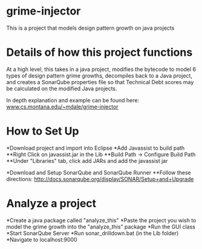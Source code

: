 # grime-injector
This is a project that models design pattern growth on java projects

# Details of how this project functions
At a high level, this takes in a java project, modifies the bytecode to model 6 types of design pattern grime growths, 
decompiles back to a Java project, and creates a SonarQube properties file so that Technical Debt scores may be calculated 
on the modified Java projects.

In depth explanation and example can be found here: www.cs.montana.edu/~mdale/grime-injector


# How to Set Up
*Download project and import into Eclipse
*Add Javassist to build path
**Right Click on javassist.jar in the Lib
**Build Path -> Configure Build Path
**Under "Libraries" tab, click add JARs and add the javassist jar

*Download and Setup SonarQube and SonarQube Runner
**Follow these directions: http://docs.sonarqube.org/display/SONAR/Setup+and+Upgrade

# Analyze a project
*Create a java package called "analyze_this"
*Paste the project you wish to model the grime growth into the "analyze_this" package
*Run the GUI class
*Start SonarQube Server
*Run sonar_drilldown.bat (in the Lib folder)
*Navigate to localhost:9000